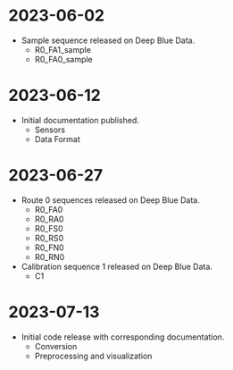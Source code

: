 # 2023-06-02

- Sample sequence released on Deep Blue Data.
    - R0_FA1_sample
    - R0_FA0_sample

# 2023-06-12

- Initial documentation published.
    - Sensors
    - Data Format

# 2023-06-27

- Route 0 sequences released on Deep Blue Data.
    - R0_FA0
    - R0_RA0
    - R0_FS0
    - R0_RS0
    - R0_FN0
    - R0_RN0
- Calibration sequence 1 released on Deep Blue Data.
    - C1

# 2023-07-13

- Initial code release with corresponding documentation.
    - Conversion
    - Preprocessing and visualization
